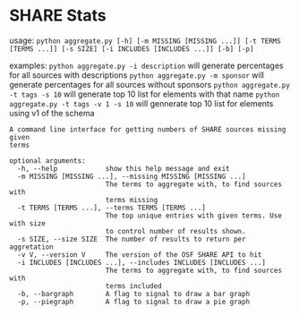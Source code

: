 # SHARE Stats

usage: ```python aggregate.py [-h] [-m MISSING [MISSING ...]] [-t TERMS [TERMS ...]]
                    [-s SIZE] [-i INCLUDES [INCLUDES ...]] [-b] [-p]```

examples: 
```python aggregate.py -i description``` will generate percentages for all sources with descriptions
```python aggregate.py -m sponsor``` will generate percentages for all sources without sponsors
```python aggregate.py -t tags -s 10``` will generate top 10 list for elements with that name
```python aggregate.py -t tags -v 1 -s 10``` will gennerate top 10 list for elements using v1 of the schema

```
A command line interface for getting numbers of SHARE sources missing given
terms

optional arguments:
  -h, --help            show this help message and exit
  -m MISSING [MISSING ...], --missing MISSING [MISSING ...]
                        The terms to aggregate with, to find sources with
                        terms missing
  -t TERMS [TERMS ...], --terms TERMS [TERMS ...]
                        The top unique entries with given terms. Use with size
                        to control number of results shown.
  -s SIZE, --size SIZE  The number of results to return per aggretation
  -v V, --version V     The version of the OSF SHARE API to hit
  -i INCLUDES [INCLUDES ...], --includes INCLUDES [INCLUDES ...]
                        The terms to aggregate with, to find sources with
                        terms included
  -b, --bargraph        A flag to signal to draw a bar graph
  -p, --piegraph        A flag to signal to draw a pie graph
  
```
